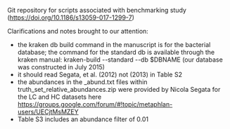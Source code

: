 Git repository for scripts associated with benchmarking study (https://doi.org/10.1186/s13059-017-1299-7)

Clarifications and notes brought to our attention:
- the kraken db build command in the manuscript is for the bacterial database; the command for the standard db is available through the kraken manual: kraken-build --standard --db $DBNAME (our database was constructed in July 2015)
- it should read Segata, et al. (2012) not (2013) in Table S2
- the abundances in the _abund.txt files within truth_set_relative_abundances.zip were provided by Nicola Segata for the LC and HC datasets here https://groups.google.com/forum/#!topic/metaphlan-users/UECjtMsMZEY
- Table S3 includes an abundance filter of 0.01
